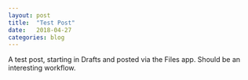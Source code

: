 ```yaml
---
layout: post
title:  "Test Post"
date:   2018-04-27
categories: blog
---
```


A test post, starting in Drafts and posted via the Files app. Should be an interesting workflow. 
